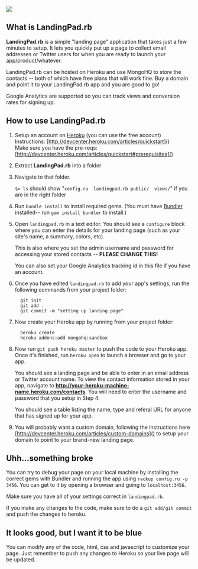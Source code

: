 ![](http://i.imgur.com/w3hXT.png)

What is LandingPad.rb
----
**LandingPad.rb** is a simple "landing page" application that takes just a few minutes to setup. It lets you quickly put up a page to collect email addresses or Twitter users for when you are ready to launch your app/product/whatever.

LandingPad.rb can be hosted on Heroku and use MongoHQ to store the contacts -- both of which have free plans that will work fine. Buy a domain and point it to your LandingPad.rb app and you are good to go!

Google Analytics are supported so you can track views and conversion rates for signing up.

How to use LandingPad.rb
----
1. Setup an account on [Heroku](heroku.com) (you can use the free account)  
Instructions: [http://devcenter.heroku.com/articles/quickstart]()  
Make sure you have the pre-reqs: [http://devcenter.heroku.com/articles/quickstart#prerequisites]()  

1. Extract **LandingPad.rb** into a folder

1. Navigate to that folder.

	`$> ls` should show "`config.ru  landingpad.rb public/  views/`" if you are in the right folder

1. Run `bundle install` to install required gems.  (You must have [Bundler](http://gembundler.com/) installed-- run `gem install bundler` to install.)

1. Open `landingpad.rb` in a text editor.  You should see a `configure` block where you can enter the details for your landing page (such as your site's name, a summary, colors, etc).

	This is also where you set the admin username and password for accessing your stored contacts -- **PLEASE CHANGE THIS!**

	You can also set your Google Analytics tracking id in this file if you have an account.

1. Once you have edited `landingpad.rb` to add your app's settings, run the following commands from your project folder:

         git init
         git add .
         git commit -m "setting up landing page"

1. Now create your Heroku app by running from your project folder:

         heroku create
         heroku addons:add mongohq:sandbox

1. Now run `git push heroku master` to push the code to your Heroku app.  Once it's finished, run `heroku open` to launch a browser and go to your app.  

	You should see a landing page and be able to enter in an email address or Twitter account name.  To view the contact information stored in your app, navigate to **http://your-heroku-machine-name.heroku.com/contacts**.  You will need to enter the username and password that you setup in Step 4.  

	You should see a table listing the name, type and referal URL for anyone that has signed up for your app.

1.  You will probably want a custom domain, following the instructions here [http://devcenter.heroku.com/articles/custom-domains]() to setup your domain to point to your brand-new landing page.

Uhh...something broke
----
You can try to debug your page on your local machine by installing the correct gems with Bundler and running the app using `rackup config.ru -p 3456`.  You can get to it by opening a browser and going to `localhost:3456`.  

Make sure you have all of your settings correct in `landingpad.rb`.

If you make any changes to the code, make sure to do a `git add/git commit` and push the changes to heroku.

It looks good, but I want it to be blue
---
You can modify any of the code, html, css and javascript to customize your page.  Just remember to push any changes to Heroku so your live page will be updated.
         


